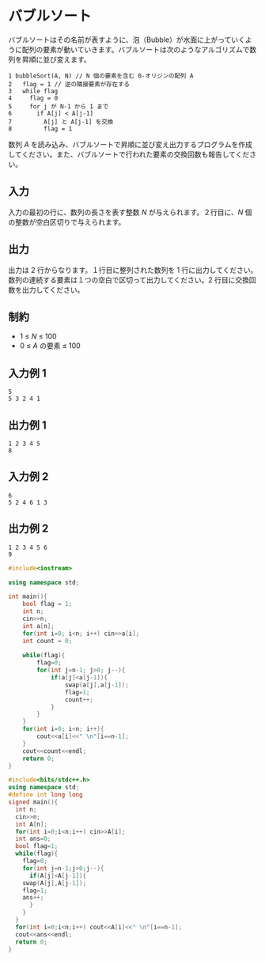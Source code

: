 # バブルソート

バブルソートはその名前が表すように、泡（Bubble）が水面に上がっていくように配列の要素が動いていきます。バブルソートは次のようなアルゴリズムで数列を昇順に並び変えます。

```
1 bubbleSort(A, N) // N 個の要素を含む 0-オリジンの配列 A
2   flag = 1 // 逆の隣接要素が存在する
3   while flag
4     flag = 0
5     for j が N-1 から 1 まで
6       if A[j] < A[j-1]
7         A[j] と A[j-1] を交換
8         flag = 1
```

数列 *A* を読み込み、バブルソートで昇順に並び変え出力するプログラムを作成してください。また、バブルソートで行われた要素の交換回数も報告してください。

## 入力

入力の最初の行に、数列の長さを表す整数 *N* が与えられます。２行目に、*N* 個の整数が空白区切りで与えられます。

## 出力

出力は 2 行からなります。１行目に整列された数列を 1 行に出力してください。数列の連続する要素は１つの空白で区切って出力してください。2 行目に交換回数を出力してください。

## 制約

- 1 ≤ *N* ≤ 100
- 0 ≤ *A* の要素 ≤ 100

## 入力例 1

```
5
5 3 2 4 1
```

## 出力例 1

```
1 2 3 4 5
8
```



## 入力例 2

```
6
5 2 4 6 1 3
```

## 出力例 2

```
1 2 3 4 5 6
9
```

```c++
#include<iostream>

using namespace std;

int main(){
    bool flag = 1;
    int n;
    cin>>n;
    int a[n];
    for(int i=0; i<n; i++) cin>>a[i];
    int count = 0;
    
    while(flag){
        flag=0;
        for(int j=n-1; j>0; j--){
            if(a[j]<a[j-1]){
                swap(a[j],a[j-1]);
                flag=1;
                count++;
            }
        }
    }
    for(int i=0; i<n; i++){
        cout<<a[i]<<" \n"[i==n-1];
    }
    cout<<count<<endl;
    return 0;
}
```

```c++
#include<bits/stdc++.h>
using namespace std;
#define int long long
signed main(){
  int n;
  cin>>n;
  int A[n];
  for(int i=0;i<n;i++) cin>>A[i];
  int ans=0;
  bool flag=1;
  while(flag){
    flag=0;
    for(int j=n-1;j>0;j--){
      if(A[j]<A[j-1]){
	swap(A[j],A[j-1]);
	flag=1;
	ans++;
      }
    }
  }
  for(int i=0;i<n;i++) cout<<A[i]<<" \n"[i==n-1];
  cout<<ans<<endl;
  return 0;
}

```

